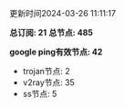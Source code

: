 更新时间2024-03-26 11:11:17

**总订阅: 21**
**总节点: 485**

**google ping有效节点: 42**
- trojan节点: 2
- v2ray节点: 35
- ss节点: 5
